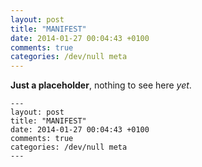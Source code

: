 ```yaml
---
layout: post
title: "MANIFEST"
date: 2014-01-27 00:04:43 +0100
comments: true
categories: /dev/null meta
---
```


**Just a placeholder**, nothing to see here _yet_.

    ---
    layout: post
    title: "MANIFEST"
    date: 2014-01-27 00:04:43 +0100
    comments: true
    categories: /dev/null meta
    ---
